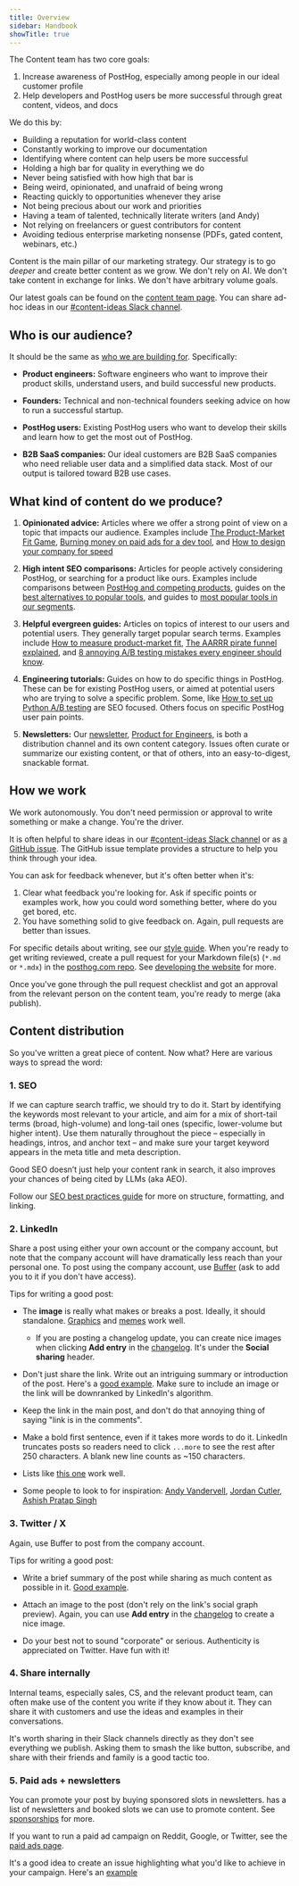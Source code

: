 ```yaml
---
title: Overview
sidebar: Handbook
showTitle: true
---
```


The Content team has two core goals:

1. Increase awareness of PostHog, especially among people in our ideal customer profile
2. Help developers and PostHog users be more successful through great content, videos, and docs

We do this by:

- Building a reputation for world-class content
- Constantly working to improve our documentation
- Identifying where content can help users be more successful
- Holding a high bar for quality in everything we do
- Never being satisfied with how high that bar is
- Being weird, opinionated, and unafraid of being wrong
- Reacting quickly to opportunities whenever they arise
- Not being precious about our work and priorities
- Having a team of talented, technically literate writers (and Andy)
- Not relying on freelancers or guest contributors for content
- Avoiding tedious enterprise marketing nonsense (PDFs, gated content, webinars, etc.)

Content is the main pillar of our marketing strategy. Our strategy is to go _deeper_ and create better content as we grow. We don't rely on AI. We don't take content in exchange for links. We don't have arbitrary volume goals.

Our latest goals can be found on the [content team page](/teams/content). You can share ad-hoc ideas in our [#content-ideas Slack channel](https://posthog.slack.com/archives/C015CRUQR7Y).

## Who is our audience?

It should be the same as [who we are building for](/handbook/who-we-are-building-for). Specifically:

- **Product engineers:** Software engineers who want to improve their product skills, understand users, and build successful new products.

- **Founders:** Technical and non-technical founders seeking advice on how to run a successful startup.

- **PostHog users:** Existing PostHog users who want to develop their skills and learn how to get the most out of PostHog.

- **B2B SaaS companies:** Our ideal customers are B2B SaaS companies who need reliable user data and a simplified data stack. Most of our output is tailored toward B2B use cases.

## What kind of content do we produce?

1. **Opinionated advice:** Articles where we offer a strong point of view on a topic that impacts our audience. Examples include [The Product-Market Fit Game](/founders/product-market-fit-game), [Burning money on paid ads for a dev tool](/founders/dev-marketing-paid-ads), and [How to design your company for speed](https://newsletter.posthog.com/p/how-to-design-your-company-for-speed) 

2. **High intent SEO comparisons:** Articles for people actively considering PostHog, or searching for a product like ours. Examples include comparisons between [PostHog and competing products](/blog/tags/comparisons), guides on the [best alternatives to popular tools](/blog/best-heap-alternatives), and guides to [most popular tools in our segments](/blog/best-open-source-ab-testing-tools).

3. **Helpful evergreen guides:** Articles on topics of interest to our users and potential users. They generally target popular search terms. Examples include [How to measure product-market fit](/founders/measure-product-market-fit), [The AARRR pirate funnel explained](/product-engineers/aarrr-pirate-funnel), and [8 annoying A/B testing mistakes every engineer should know](/product-engineers/ab-testing-mistakes).

4. **Engineering tutorials:** Guides on how to do specific things in PostHog. These can be for existing PostHog users, or aimed at potential users who are trying to solve a specific problem. Some, like [How to set up Python A/B testing](/tutorials/python-ab-testing) are SEO focused. Others focus on specific PostHog user pain points.

5. **Newsletters:** Our [newsletter](/handbook/content/newsletter), [Product for Engineers](https://newsletter.posthog.com), is both a distribution channel and its own content category. Issues often curate or summarize our existing content, or that of others, into an easy-to-digest, snackable format.

## How we work

We work autonomously. You don't need permission or approval to write something or make a change. You're the driver.

It is often helpful to share ideas in our [#content-ideas Slack channel](https://posthog.slack.com/archives/C015CRUQR7Y) or as [a GitHub issue](https://github.com/PostHog/posthog.com/issues/new?template=content-idea-template.md). The GitHub issue template provides a structure to help you think through your idea.

You can ask for feedback whenever, but it's often better when it's:

1. Clear what feedback you're looking for. Ask if specific points or examples work, how you could word something better, where do you get bored, etc.
2. You have something solid to give feedback on. Again, pull requests are better than issues.

For specific details about writing, see our [style guide](/handbook/content/posthog-style-guide). When you're ready to get writing reviewed, create a pull request for your Markdown file(s) (`*.md` or `*.mdx`) in the [posthog.com repo](https://github.com/PostHog/posthog.com). See [developing the website](/handbook/engineering/posthog-com/developing-the-website) for more.

Once you've gone through the pull request checklist and got an approval from the relevant person on the content team, you're ready to merge (aka publish).

## Content distribution

So you've written a great piece of content. Now what? Here are various ways to spread the word:

### 1. SEO

If we can capture search traffic, we should try to do it. Start by identifying the keywords most relevant to your article, and aim for a mix of short-tail terms (broad, high-volume) and long-tail ones (specific, lower-volume but higher intent). Use them naturally throughout the piece – especially in headings, intros, and anchor text – and make sure your target keyword appears in the meta title and meta description.

Good SEO doesn’t just help your content rank in search, it also improves your chances of being cited by LLMs (aka AEO).

Follow our [SEO best practices guide](/handbook/content/seo-guide) for more on structure, formatting, and linking.

### 2. LinkedIn

Share a post using either your own account or the company account, but note that the company account will have dramatically less reach than your personal one. To post using the company account, use [Buffer](https://buffer.com/) (ask <TeamMember name="Andy Vandervell" /> to add you to it if you don't have access).

Tips for writing a good post:

- The **image** is really what makes or breaks a post. Ideally, it should standalone. [Graphics](https://www.linkedin.com/posts/andyvandervell_in-the-last-two-months-weve-had-900-people-activity-7231695253437661186-j5hg) and [memes](https://www.linkedin.com/posts/andyvandervell_whats-the-difference-between-a-software-activity-7245386804491620355-4dR6) work well.

  - If you are posting a changelog update, you can create nice images when clicking **Add entry** in the [changelog](/changelog/). It's under the **Social sharing** header.

- Don't just share the link. Write out an intriguing summary or introduction of the post. Here's a [good example](https://www.linkedin.com/feed/update/urn:li:activity:7257340218159116289). Make sure to include an image or the link will be downranked by LinkedIn's algorithm.

- Keep the link in the main post, and don't do that annoying thing of saying "link is in the comments".

- Make a bold first sentence, even if it takes more words to do it. LinkedIn truncates posts so readers need to click `...more` to see the rest after 250 characters. A blank new line counts as ~150 characters.

- Lists like [this one](https://www.linkedin.com/posts/andyvandervell_at-many-companies-product-management-looks-activity-7270439313199226881-MH4z) work well.

- Some people to look to for inspiration: [Andy Vandervell](https://www.linkedin.com/in/andyvandervell/), [Jordan Cutler](https://www.linkedin.com/in/jordancutler1), [Ashish Pratap Singh](https://www.linkedin.com/in/ashishps1/)

### 3. Twitter / X

Again, use Buffer to post from the company account.

Tips for writing a good post:

- Write a brief summary of the post while sharing as much content as possible in it. [Good example](https://x.com/posthog/status/1851571551314825375).

- Attach an image to the post (don't rely on the link's social graph preview). Again, you can use **Add entry** in the [changelog](/changelog/) to create a nice image.

- Do your best not to sound "corporate" or serious. Authenticity is appreciated on Twitter. Have fun with it!

### 4. Share internally

Internal teams, especially sales, CS, and the relevant product team, can often make use of the content you write if they know about it. They can share it with customers and use the ideas and examples in their conversations. 

It's worth sharing in their Slack channels directly as they don't see everything we publish. Asking them to smash the like button, subscribe, and share with their friends and family is a good tactic too.

### 5. Paid ads + newsletters

You can promote your post by buying sponsored slots in newsletters. <TeamMember name="Ian Vanagas" /> has a list of newsletters and booked slots we can use to promote content. See [sponsorships](/handbook/growth/marketing/open-source-sponsorship) for more.

If you want to run a paid ad campaign on Reddit, Google, or Twitter, see the [paid ads page](/handbook/growth/marketing/paid-ads).

It's a good idea to create an issue highlighting what you'd like to achieve in your campaign. Here's an [example](https://github.com/PostHog/posthog.com/issues/9646)